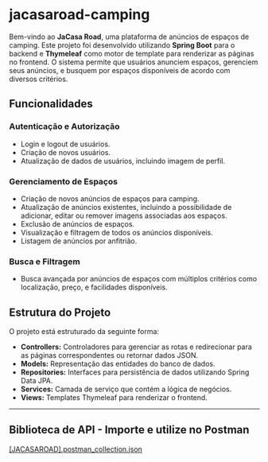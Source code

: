 # jacasaroad-camping

Bem-vindo ao **JaCasa Road**, uma plataforma de anúncios de espaços de camping. Este projeto foi desenvolvido utilizando **Spring Boot** para o backend e **Thymeleaf** como motor de template para renderizar as páginas no frontend. O sistema permite que usuários anunciem espaços, gerenciem seus anúncios, e busquem por espaços disponíveis de acordo com diversos critérios.

## Funcionalidades

### Autenticação e Autorização

- Login e logout de usuários.
- Criação de novos usuários.
- Atualização de dados de usuários, incluindo imagem de perfil.

### Gerenciamento de Espaços

- Criação de novos anúncios de espaços para camping.
- Atualização de anúncios existentes, incluindo a possibilidade de adicionar, editar ou remover imagens associadas aos espaços.
- Exclusão de anúncios de espaços.
- Visualização e filtragem de todos os anúncios disponíveis.
- Listagem de anúncios por anfitrião.

### Busca e Filtragem

- Busca avançada por anúncios de espaços com múltiplos critérios como localização, preço, e facilidades disponíveis.

## Estrutura do Projeto

O projeto está estruturado da seguinte forma:

- **Controllers:** Controladores para gerenciar as rotas e redirecionar para as páginas correspondentes ou retornar dados JSON.
- **Models:** Representação das entidades do banco de dados.
- **Repositories:** Interfaces para persistência de dados utilizando Spring Data JPA.
- **Services:** Camada de serviço que contém a lógica de negócios.
- **Views:** Templates Thymeleaf para renderizar o frontend.

---

## Biblioteca de API - Importe e utilize no Postman

[[JACASAROAD].postman_collection.json](https://github.com/user-attachments/files/16936571/JACASAROAD.postman_collection.json)


